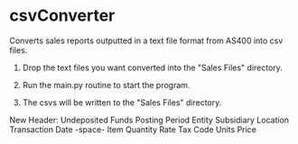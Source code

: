# csvConverter
Converts sales reports outputted in a text file format from AS400 into csv files.

1. Drop the text files you want converted into the "Sales Files" directory.

2. Run the main.py routine to start the program.

3. The csvs will be written to the "Sales Files" directory.

New Header:
	Undeposited Funds
	Posting Period
	Entity
	Subsidiary
	Location
	Transaction Date
	-space-
	Item
	Quantity
	Rate
	Tax Code
	Units
	Price
